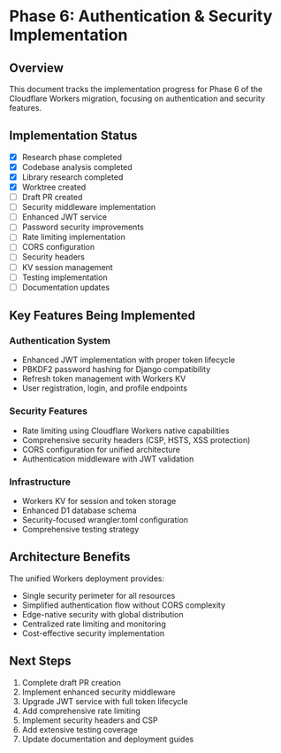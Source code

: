# Phase 6: Authentication & Security Implementation

## Overview

This document tracks the implementation progress for Phase 6 of the Cloudflare Workers migration, focusing on authentication and security features.

## Implementation Status

- [x] Research phase completed
- [x] Codebase analysis completed  
- [x] Library research completed
- [x] Worktree created
- [ ] Draft PR created
- [ ] Security middleware implementation
- [ ] Enhanced JWT service
- [ ] Password security improvements
- [ ] Rate limiting implementation
- [ ] CORS configuration
- [ ] Security headers
- [ ] KV session management
- [ ] Testing implementation
- [ ] Documentation updates

## Key Features Being Implemented

### Authentication System
- Enhanced JWT implementation with proper token lifecycle
- PBKDF2 password hashing for Django compatibility
- Refresh token management with Workers KV
- User registration, login, and profile endpoints

### Security Features
- Rate limiting using Cloudflare Workers native capabilities
- Comprehensive security headers (CSP, HSTS, XSS protection)
- CORS configuration for unified architecture
- Authentication middleware with JWT validation

### Infrastructure
- Workers KV for session and token storage
- Enhanced D1 database schema
- Security-focused wrangler.toml configuration
- Comprehensive testing strategy

## Architecture Benefits

The unified Workers deployment provides:
- Single security perimeter for all resources
- Simplified authentication flow without CORS complexity
- Edge-native security with global distribution
- Centralized rate limiting and monitoring
- Cost-effective security implementation

## Next Steps

1. Complete draft PR creation
2. Implement enhanced security middleware
3. Upgrade JWT service with full token lifecycle
4. Add comprehensive rate limiting
5. Implement security headers and CSP
6. Add extensive testing coverage
7. Update documentation and deployment guides